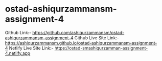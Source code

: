 # ostad-ashiqurzammansm-assignment-4

Github Link:- https://github.com/ashiqurzammansm/ostad-ashiqurzammansm-assignment-4
Github Live Site Link:- https://ashiqurzammansm.github.io/ostad-ashiqurzammansm-assignment-4
Netlify Live Site Link:- https://ostad-smashiqurzamman-assignment-4.netlify.app

